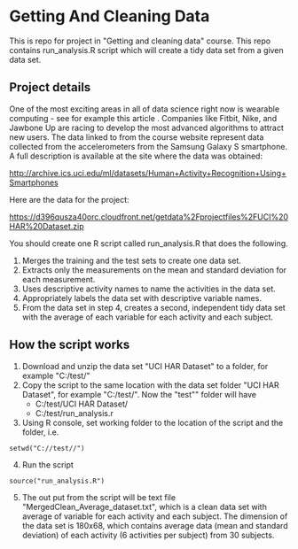 # Getting And Cleaning Data
This is repo for project in "Getting and cleaning data" course. This repo contains run_analysis.R script which will create a tidy data set from a given data set.

## Project details
One of the most exciting areas in all of data science right now is wearable computing - see for example this article . Companies like Fitbit, Nike, and Jawbone Up are racing to develop the most advanced algorithms to attract new users. The data linked to from the course website represent data collected from the accelerometers from the Samsung Galaxy S smartphone. A full description is available at the site where the data was obtained: 

http://archive.ics.uci.edu/ml/datasets/Human+Activity+Recognition+Using+Smartphones 

Here are the data for the project: 

https://d396qusza40orc.cloudfront.net/getdata%2Fprojectfiles%2FUCI%20HAR%20Dataset.zip 

You should create one R script called run_analysis.R that does the following.
  
1. Merges the training and the test sets to create one data set.  
2. Extracts only the measurements on the mean and standard deviation for each measurement.  
3. Uses descriptive activity names to name the activities in the data set.  
4. Appropriately labels the data set with descriptive variable names.  
5. From the data set in step 4, creates a second, independent tidy data set with the average of each variable for each activity and each subject.  

## How the script works
1. Download and unzip the data set "UCI HAR Dataset" to a folder, for example "C:/test/"
2. Copy the script to the same location with the data set folder "UCI HAR Dataset", for example "C:/test/". Now the "test"" folder will have
    - C:/test/UCI HAR Dataset/
    - C:/test/run_analysis.r
3. Using R console, set working folder to the location of the script and the folder, i.e. 
```r{}
setwd("C://test//")
```

4. Run the script
```r{}
source("run_analysis.R")
```

5. The out put from the script will be text file "MergedClean_Average_dataset.txt", which is a clean data set with average of variable for each activity and each subject. The dimension of the data set is 180x68, which contains average data (mean and standard deviation) of each activity (6 activities per subject) from 30 subjects.
